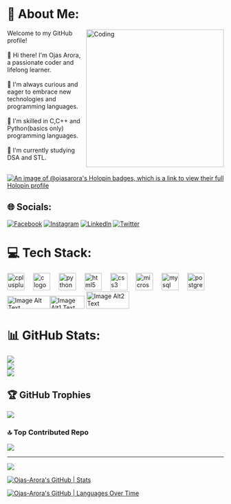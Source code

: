 # 💫 About Me:
<img align ="right" alt="Coding"  width="320"  src="https://cdn.dribbble.com/users/4708248/screenshots/14864517/media/b062fc11710dae270fd4d914a6ff3f60.gif">
Welcome to my GitHub profile!<br><br>👋 Hi there! I'm Ojas Arora, a passionate coder and lifelong learner.<br><br>🌱 I'm always curious and eager to embrace new technologies and programming languages.<br><br>🔧 I'm skilled in C,C++ and Python(basics only) programming languages.<br><br>🎯 I'm currently studying DSA and STL.<br><br>

[![An image of @ojasarora's Holopin badges, which is a link to view their full Holopin profile](https://holopin.me/ojasarora)](https://holopin.io/@ojasarora)


## 🌐 Socials: 
[![Facebook](https://img.shields.io/badge/Facebook-%231877F2.svg?logo=Facebook&logoColor=white)](https://facebook.com/ojas.arora14@gmail.com) [![Instagram](https://img.shields.io/badge/Instagram-%23E4405F.svg?logo=Instagram&logoColor=white)](https://instagram.com/ojas.arora14) [![LinkedIn](https://img.shields.io/badge/LinkedIn-%230077B5.svg?logo=linkedin&logoColor=white)](https://linkedin.com/in/ojas-arora-34910a24b/) [![Twitter](https://img.shields.io/badge/Twitter-%231DA1F2.svg?logo=Twitter&logoColor=white)](https://twitter.com/@OjasArora2314)

# 💻 Tech Stack:
<img src="https://cdn.jsdelivr.net/gh/devicons/devicon/icons/cplusplus/cplusplus-original.svg" height="40" alt="cplusplus logo"  />
  <img width="12" />
  <img src="https://cdn.jsdelivr.net/gh/devicons/devicon/icons/c/c-original.svg" height="40" alt="c logo"  />
  <img width="12" />
  <img src="https://cdn.jsdelivr.net/gh/devicons/devicon/icons/python/python-original.svg" height="40" alt="python logo"  />
  <img width="12" />
  <img src="https://cdn.jsdelivr.net/gh/devicons/devicon/icons/html5/html5-original.svg" height="40" alt="html5 logo"  />
  <img width="12" />
  <img src="https://cdn.jsdelivr.net/gh/devicons/devicon/icons/css3/css3-original.svg" height="40" alt="css3 logo"  />
  <img width="12" />
  <img src="https://cdn.jsdelivr.net/gh/devicons/devicon/icons/microsoftsqlserver/microsoftsqlserver-plain.svg" height="40" alt="microsoftsqlserver logo"  />
  <img width="12" />
  <img src="https://cdn.jsdelivr.net/gh/devicons/devicon/icons/mysql/mysql-original.svg" height="40" alt="mysql logo"  />
  <img width="12" />
  <img src="https://cdn.jsdelivr.net/gh/devicons/devicon/icons/postgresql/postgresql-original.svg" height="40" alt="postgresql logo"  />
<img src="https://www.shutterstock.com/image-vector/dbms-mean-database-management-system-260nw-1858108441.jpg" alt="Image Alt Text" width="100" height="30"><img src="https://codelearnstorage.s3.amazonaws.com/CodeCamp/CodeCamp/Upload/Course/fa2bdb40f4e449dca4514de8c8bca52d.jpg" alt="Image Alt1 Text" width="80" height="30">
<img src="https://play-lh.googleusercontent.com/bdi2hi2NwOnrdcP6jp2tS2t8hxVa-_fYTfQUmTz2l8dSQqS6JJp9coozgEPIyVWEumzi" alt="Image Alt2 Text" width="100" height="40">





# 📊 GitHub Stats:
![](https://github-readme-stats.vercel.app/api?username=Ojas-Arora&theme=blue-green&hide_border=false&include_all_commits=true&count_private=true)<br/>
![](https://github-readme-streak-stats.herokuapp.com/?user=Ojas-Arora&theme=blue-green&hide_border=false)<br/>
![](https://github-readme-stats.vercel.app/api/top-langs/?username=Ojas-Arora&theme=blue-green&hide_border=false&include_all_commits=true&count_private=true&layout=compact)


## 🏆 GitHub Trophies
![](https://github-profile-trophy.vercel.app/?username=Ojas-Arora&theme=radical&no-frame=false&no-bg=false&margin-w=4)

### 🔝 Top Contributed Repo
![](https://github-contributor-stats.vercel.app/api?username=Ojas-Arora&limit=5&theme=radical&combine_all_yearly_contributions=true)

---
[![](https://visitcount.itsvg.in/api?id=Ojas-Arora&icon=0&color=1)](https://visitcount.itsvg.in)

[![Ojas-Arora's GitHub | Stats](https://stats.quine.sh/Ojas-Arora/github?theme=dark)](https://quine.sh?utm_source=widgets&utm_campaign=Ojas-Arora)

[![Ojas-Arora's GitHub | Languages Over Time](https://stats.quine.sh/Ojas-Arora/languages-over-time?theme=dark)](https://quine.sh?utm_source=widgets&utm_campaign=Ojas-Arora)
<!-- Proudly created with GPRM ( https://gprm.itsvg.in ) -->
